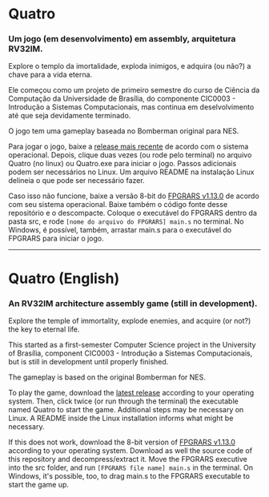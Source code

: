 # Quatro
### Um jogo (em desenvolvimento) em assembly, arquitetura RV32IM.

Explore o templo da imortalidade, exploda inimigos, e adquira (ou não?) a chave para a vida eterna.

Ele começou como um projeto de primeiro semestre do curso de Ciência da Computação da Universidade de Brasília, do componente CIC0003 - Introdução a Sistemas Computacionais, mas continua em deselvolvimento até que seja devidamente terminado.

O jogo tem uma gameplay baseada no Bomberman original para NES.

Para jogar o jogo, baixe a [release mais recente](https://github.com/fer-amdias/quatro/releases) de acordo com o sistema operacional. Depois, clique duas vezes (ou rode pelo terminal) no arquivo Quatro (no linux) ou Quatro.exe para iniciar o jogo. Passos adicionais podem ser necessários no Linux. Um arquivo README na instalação Linux delineia o que pode ser necessário fazer.

Caso isso não funcione, baixe a versão 8-bit do [FPGRARS v1.13.0](https://github.com/LeoRiether/FPGRARS/releases/tag/v1.13.0) de acordo com seu sistema operacional. Baixe também o código fonte desse repositório e o descompacte. Coloque o executável do FPGRARS dentro da pasta src, e rode `[nome do arquivo do FPGRARS] main.s` no terminal. No Windows, é possível, também, arrastar main.s para o executável do FPGRARS para iniciar o jogo.

---

# Quatro (English)
### An RV32IM architecture assembly game (still in development).

Explore the temple of immortality, explode enemies, and acquire (or not?) the key to eternal life.

This started as a first-semester Computer Science project in the University of Brasília, component CIC0003 - Introdução a Sistemas Computacionais, but is still in development until properly finished.

The gameplay is based on the original Bomberman for NES.

To play the game, download the [latest release](https://github.com/fer-amdias/quatro/releases) according to your operating system. Then, click twice (or run through the terminal) the executable named Quatro to start the game. Additional steps may be necessary on Linux. A README inside the Linux installation informs what might be necessary.

If this does not work, download the 8-bit version of [FPGRARS v1.13.0](https://github.com/LeoRiether/FPGRARS/releases/tag/v1.13.0) according to your operating system. Download as well the source code of this repository and decompress/extract it. Move the FPGRARS executive into the src folder, and run `[FPGRARS file name] main.s` in the terminal. On Windows, it's possible, too, to drag main.s to the FPGRARS executable to start the game up.
